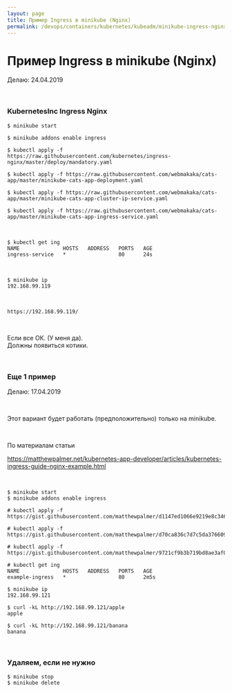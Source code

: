 ```yaml
---
layout: page
title: Пример Ingress в minikube (Nginx)
permalink: /devops/containers/kubernetes/kubeadm/minikube-ingress-nginx/
---
```


# Пример Ingress в minikube (Nginx)

Делаю: 24.04.2019

<br/>

### KubernetesInc Ingress Nginx

    $ minikube start

    $ minikube addons enable ingress

    $ kubectl apply -f https://raw.githubusercontent.com/kubernetes/ingress-nginx/master/deploy/mandatory.yaml

    $ kubectl apply -f https://raw.githubusercontent.com/webmakaka/cats-app/master/minikube-cats-app-deployment.yaml

    $ kubectl apply -f https://raw.githubusercontent.com/webmakaka/cats-app/master/minikube-cats-app-cluster-ip-service.yaml

    $ kubectl apply -f https://raw.githubusercontent.com/webmakaka/cats-app/master/minikube-cats-app-ingress-service.yaml

<br/>

    $ kubectl get ing
    NAME              HOSTS   ADDRESS   PORTS   AGE
    ingress-service   *                 80      24s

<br/>

    $ minikube ip
    192.168.99.119

<br/>

    https://192.168.99.119/

<br/>

Если все ОК. (У меня да).  
Должны появиться котики.

<br/>

### Еще 1 пример

Делаю: 17.04.2019

<br/>

Этот вариант будет работать (предположительно) только на minikube.

<br/>

По материалам статьи

https://matthewpalmer.net/kubernetes-app-developer/articles/kubernetes-ingress-guide-nginx-example.html

<br/>

    $ minikube start
    $ minikube addons enable ingress

    # kubectl apply -f https://gist.githubusercontent.com/matthewpalmer/d1147ed1066e9219e8c346f4e0dd0488/raw/05b8917f31bd76d9d28fc249d0dfc71523787462/apple.yaml

    # kubectl apply -f https://gist.githubusercontent.com/matthewpalmer/d70ca836c7d7c5da37660923915d9526/raw/242a8261a6acfbc377926d66ffa6e1f995fd251d/banana.yaml

    # kubectl apply -f https://gist.githubusercontent.com/matthewpalmer/9721cf9b3b719bd8ae3af00648cbb484/raw/d703d7330f4bba33c2588230f505e802275e2af9/ingress.yaml

    # kubectl get ing
    NAME              HOSTS   ADDRESS   PORTS   AGE
    example-ingress   *                 80      2m5s

    $ minikube ip
    192.168.99.121

    $ curl -kL http://192.168.99.121/apple
    apple

    $ curl -kL http://192.168.99.121/banana
    banana

<br/>

### Удаляем, если не нужно

    $ minikube stop
    $ minikube delete
